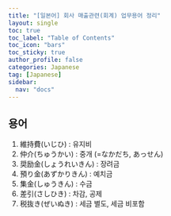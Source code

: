 ```yaml
---
title: "[일본어] 회사 매출관련(회계) 업무용어 정리"
layout: single
toc: true
toc_label: "Table of Contents"
toc_icon: "bars"
toc_sticky: true
author_profile: false
categories: Japanese
tag: [Japanese]
sidebar:
  nav: "docs"
---
```


## 용어
1. 維持費(いじひ) : 유지비
2. 仲介(ちゅうかい) : 중개 (=なかだち, あっせん)
3. 奨励金(しょうれいきん) : 장려금
4. 預り金(あずかりきん) : 예치금
5. 集金(しゅうきん) : 수금
6. 差引(さしひき) : 차감, 공제
7. 税抜き(ぜいぬき) : 세금 별도, 세금 비포함